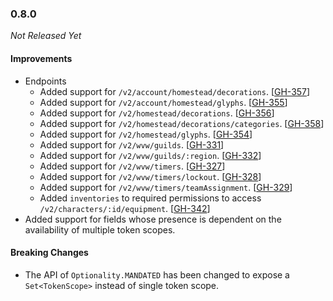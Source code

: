### 0.8.0

_Not Released Yet_

#### Improvements

- Endpoints
    - Added support for `/v2/account/homestead/decorations`. [[GH-357](https://github.com/GW2ToolBelt/api-generator/issues/357)]
    - Added support for `/v2/account/homestead/glyphs`. [[GH-355](https://github.com/GW2ToolBelt/api-generator/issues/355)]
    - Added support for `/v2/homestead/decorations`. [[GH-356](https://github.com/GW2ToolBelt/api-generator/issues/356)]
    - Added support for `/v2/homestead/decorations/categories`. [[GH-358](https://github.com/GW2ToolBelt/api-generator/issues/358)]
    - Added support for `/v2/homestead/glyphs`. [[GH-354](https://github.com/GW2ToolBelt/api-generator/issues/354)]
    - Added support for `/v2/wvw/guilds`. [[GH-331](https://github.com/GW2ToolBelt/api-generator/issues/331)]
    - Added support for `/v2/wvw/guilds/:region`. [[GH-332](https://github.com/GW2ToolBelt/api-generator/issues/332)]
    - Added support for `/v2/wvw/timers`. [[GH-327](https://github.com/GW2ToolBelt/api-generator/issues/327)]
    - Added support for `/v2/wvw/timers/lockout`. [[GH-328](https://github.com/GW2ToolBelt/api-generator/issues/328)]
    - Added support for `/v2/wvw/timers/teamAssignment`. [[GH-329](https://github.com/GW2ToolBelt/api-generator/issues/329)]
    - Added `inventories` to required permissions to access `/v2/characters/:id/equipment`. [[GH-342](https://github.com/GW2ToolBelt/api-generator/issues/342)]
- Added support for fields whose presence is dependent on the availability of
  multiple token scopes.

#### Breaking Changes

- The API of `Optionality.MANDATED` has been changed to expose a `Set<TokenScope>`
  instead of single token scope.